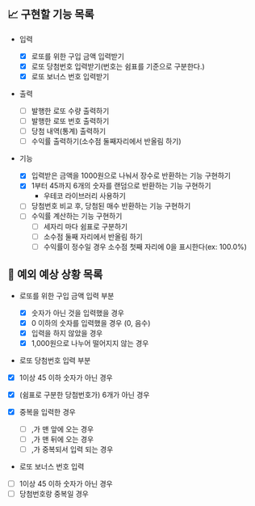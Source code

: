 ## 📈 구현할 기능 목록

- 입력

  - [x] 로또를 위한 구입 금액 입력받기
  - [x] 로또 당첨번호 입력받기(번호는 쉼표를 기준으로 구분한다.)
  - [x] 로또 보너스 번호 입력받기

- 출력

  - [ ] 발행한 로또 수량 출력하기
  - [ ] 발행한 로또 번호 출력하기
  - [ ] 당첨 내역(통계) 출력하기
  - [ ] 수익률 출력하기(소수점 둘째자리에서 반올림 하기)

- 기능

  - [x] 입력받은 금액을 1000원으로 나눠서 장수로 반환하는 기능 구현하기
  - [x] 1부터 45까지 6개의 숫자를 랜덤으로 반환하는 기능 구현하기
    - 우테코 라이브러리 사용하기
  - [ ] 당첨번호 비교 후, 당첨된 매수 반환하는 기능 구현하기
  - [ ] 수익률 계산하는 기능 구현하기
    - [ ] 세자리 마다 쉼표로 구분하기
    - [ ] 소수점 둘째 자리에서 반올림 하기
    - [ ] 수익률이 정수일 경우 소수점 첫째 자리에 0을 표시한다(ex: 100.0%)

## 🎯 예외 예상 상황 목록

- 로또를 위한 구입 금액 입력 부분

  - [x] 숫자가 아닌 것을 입력했을 경우
  - [x] 0 이하의 숫자를 입력했을 경우 (0, 음수)
  - [x] 입력을 하지 않았을 경우
  - [x] 1,000원으로 나누어 떨어지지 않는 경우

- 로또 당첨번호 입력 부분

- [x] 1이상 45 이하 숫자가 아닌 경우
- [x] (쉼표로 구분한 당첨번호가) 6개가 아닌 경우
- [x] 중복을 입력한 경우

  - [ ] ,가 맨 앞에 오는 경우
  - [ ] ,가 맨 뒤에 오는 경우
  - [ ] ,가 중복되서 입력 되는 경우

- 로또 보너스 번호 입력
- [ ] 1이상 45 이하 숫자가 아닌 경우
- [ ] 당첨번호랑 중복일 경우
